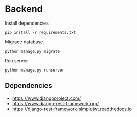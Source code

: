 # Backend

Install dependencies

    pip install -r requirements.txt

Migrade database

    python manage.py migrate

Run server

    python manage.py runserver


## Dependencies

* https://www.djangoproject.com/
* https://www.django-rest-framework.org/
* https://django-rest-framework-simplejwt.readthedocs.io
